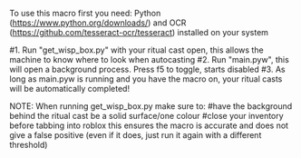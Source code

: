 To use this macro first you need: Python (https://www.python.org/downloads/) and OCR (https://github.com/tesseract-ocr/tesseract) installed on your system

#1. Run "get_wisp_box.py" with your ritual cast open, this allows the machine to know where to look when autocasting
#2. Run "main.pyw", this will open a background process. Press f5 to toggle, starts disabled
#3. As long as main.pyw is running and you have the macro on, your ritual casts will be automatically completed!

NOTE: When running get_wisp_box.py make sure to:
#have the background behind the ritual cast be a solid surface/one colour
#close your inventory before tabbing into roblox
this ensures the macro is accurate and does not give a false positive (even if it does, just run it again with a different threshold)
